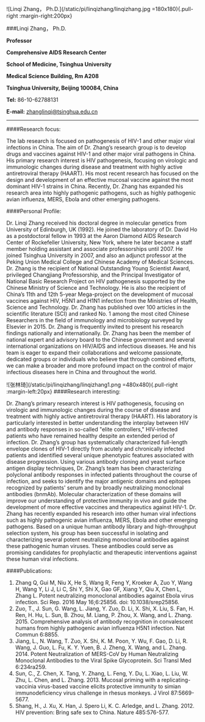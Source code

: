 ![Linqi Zhang， Ph.D.](/static/pi/linqizhang/linqizhang.jpg =180x180){.pull-right :margin-right:200px}

###Linqi Zhang， Ph.D.

**Professor**

**Comprehensive AIDS Research Center**

**School of Medicine, Tsinghua University**

**Medical Science Building, Rm A208**

**Tsinghua University, Beijing 100084, China**

**Tel:** 86-10-62788131

**E-mail:** zhanglinqi@tsinghua.edu.cn



---

####Research focus:

The lab research is focused on pathogenesis of HIV-1 and other major viral infections in China. The aim of Dr. Zhang’s research group is to develop drugs and vaccines against HIV-1 and other major viral pathogens in China. His primary research interest is HIV pathogenesis, focusing on virologic and immunologic changes during disease and treatment with highly active antiretroviral therapy (HAART).  His most recent research has focused on the design and development of an effective mucosal vaccine against the most dominant HIV-1 strains in China.  Recently, Dr. Zhang has expanded his research area into highly pathogenic pathogens, such as highly pathogenic avian influenza, MERS, Ebola and other emerging pathogens.

####Personal Profile:

Dr. Linqi Zhang received his doctoral degree in molecular genetics from University of Edinburgh, UK (1992).  He joined the laboratory of Dr. David Ho as a postdoctoral fellow in 1993 at the Aaron Diamond AIDS Research Center of Rockefeller University, New York, where he later became a staff member holding assistant and associate professorships until 2007.  He joined Tsinghua University in 2007, and also an adjunct professor at the Peking Union Medical College and Chinese Academy of Medical Sciences. Dr. Zhang is the recipient of National Outstanding Young Scientist Award, privileged Changjiang Professorship, and the Principal Investigator of National Basic Research Project on HIV pathogenesis supported by the Chinese Ministry of Science and Technology.  He is also the recipient of China’s 11th and 12th 5-year Mega-project on the development of mucosal vaccines against HIV, H5N1 and H1N1 infection from the Ministries of Health, Science and Technology.  Dr. Zhang has published over 100 articles in the scientific literature (SCI) and ranked No. 1 among the most cited Chinese Researchers in the field of immunology and microbiology surveyed by Elsevier in 2015.  Dr. Zhang is frequently invited to present his research findings nationally and internationally.  Dr. Zhang has been the member of national expert and advisory board to the Chinese government and several international organizations on HIV/AIDS and infectious diseases.  He and his team is eager to expand their collaborations and welcome passionate, dedicated groups or individuals who believe that through combined efforts, we can make a broader and more profound impact on the control of major infectious diseases here in China and throughout the world.


![张林琦](/static/pi/linqizhang/linqizhang1.png =480x480){.pull-right :margin-left:20px}
####Research interesting:

Dr. Zhang’s primary research interest is HIV pathogenesis, focusing on virologic and immunologic changes during the course of disease and treatment with highly active antiretroviral therapy (HAART).  His laboratory is particularly interested in better understanding the interplay between HIV and antibody responses in so-called "elite controllers," HIV-infected patients who have remained healthy despite an extended period of infection.  Dr. Zhang’s group has systematically characterized full-length envelope clones of HIV-1 directly from acutely and chronically infected patients and identified several unique phenotypic features associated with disease progression.  Using various antibody cloning and yeast surface antigen display techniques, Dr. Zhang’s team has been characterizing polyclonal antibody responses in infected patients throughout the course of infection, and seeks to identify the major antigenic domains and epitopes recognized by patients' serum and by broadly neutralizing monoclonal antibodies (bnmAb).  Molecular characterization of these domains will improve our understanding of protective immunity in vivo and guide the development of more effective vaccines and therapeutics against HIV-1.  Dr. Zhang has recently expanded his research into other human viral infections such as highly pathogenic avian influenza, MERS, Ebola and other emerging pathogens.  Based on a unique human antibody library and high-throughput selection system, his group has been successful in isolating and characterizing several potent neutralizing monoclonal antibodies against these pathogenic human viruses.  These antibodies could serve as promising candidates for prophylactic and therapeutic interventions against these human viral infections.

####Publications:
1)	Zhang Q, Gui M, Niu X, He S, Wang R, Feng Y, Kroeker A, Zuo Y, Wang H, Wang Y, Li J, Li C, Shi Y, Shi X, Gao GF, Xiang Y, Qiu X, Chen L, Zhang L. Potent neutralizing monoclonal antibodies against Ebola virus infection. Sci Rep. 2016 May 16;6:25856. doi: 10.1038/srep25856.
2)	Zuo, T., J. Sun, G. Wang, L. Jiang, Y. Zuo, D. Li, X. Shi, X. Liu, S. Fan, H. Ren, H. Hu, L. Sun, B. Zhou, M. Liang, P. Zhou, X. Wang, and L. Zhang. 2015. Comprehensive analysis of antibody recognition in convalescent humans from highly pathogenic avian influenza H5N1 infection. Nat Commun 6:8855.
3)	Jiang, L., N. Wang, T. Zuo, X. Shi, K. M. Poon, Y. Wu, F. Gao, D. Li, R. Wang, J. Guo, L. Fu, K. Y. Yuen, B. J. Zheng, X. Wang, and L. Zhang. 2014. Potent Neutralization of MERS-CoV by Human Neutralizing Monoclonal Antibodies to the Viral Spike Glycoprotein. Sci Transl Med 6:234ra259.
4)	Sun, C., Z. Chen, X. Tang, Y. Zhang, L. Feng, Y. Du, L. Xiao, L. Liu, W. Zhu, L. Chen, and L. Zhang. 2013. Mucosal priming with a replicating-vaccinia virus-based vaccine elicits protective immunity to simian immunodeficiency virus challenge in rhesus monkeys. J Virol 87:5669-5677.
5)	Shang, H., J. Xu, X. Han, J. Spero Li, K. C. Arledge, and L. Zhang. 2012. HIV prevention: Bring safe sex to China. Nature 485:576-577.


